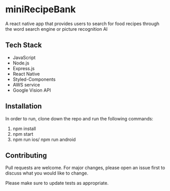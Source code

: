 # miniRecipeBank

A react native app that provides users to search for food recipes through the word search engine or picture recognition AI


## Tech Stack

- JavaScript
- Node.js
- Express.js
- React Native
- Styled-Components
- AWS service
- Google Vision API

## Installation

In order to run, clone down the repo and run the following commands:

1. npm install
2. npm start
3. npm run ios/ npm run android

## Contributing
Pull requests are welcome. For major changes, please open an issue first to discuss what you would like to change.

Please make sure to update tests as appropriate.
